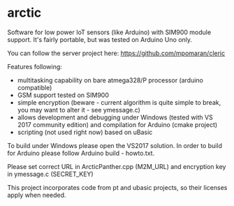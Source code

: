 # arctic

Software for low power IoT sensors (like Arduino) with SIM900 module support. It's fairly portable, but was tested on Arduino Uno only.

You can follow the server project here: https://github.com/mpomaran/cleric

Features following:
 - multitasking capability on bare atmega328/P processor (arduino compatible)
 - GSM support tested on SIM900
 - simple encryption (beware - current algorithm is quite simple to break, you may want to alter it - see ymessage.c)
 - allows development and debugging under Windows (tested with VS 2017 community edition) and compilation for Arduino (cmake project)
 - scripting (not used right now) based on uBasic
 
To build under Windows please open the VS2017 solution.
In order to build for Arduino please follow Arduino build - howto.txt.

Please set correct URL in ArcticPanther.cpp (M2M_URL) and encryption key in ymessage.c (SECRET_KEY)

This project incorporates code from pt and ubasic projects, so their licenses apply when needed.
